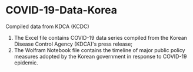 # COVID-19-Data-Korea
Compiled data from KDCA (KCDC)
1. The Excel file contains COVID-19 data series compiled from the Korean Disease Control Agency (KDCA)'s press release;
2. The Wolfram Notebook file contains the timeline of major public policy measures adopted by the Korean government in response to COVID-19 epidemic.
